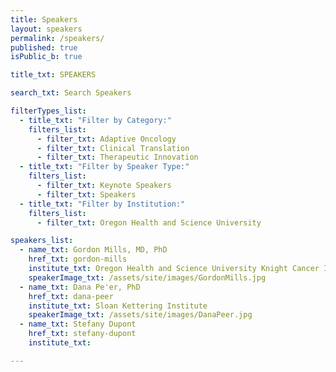 ```yaml
---
title: Speakers
layout: speakers
permalink: /speakers/
published: true
isPublic_b: true

title_txt: SPEAKERS

search_txt: Search Speakers

filterTypes_list:
  - title_txt: "Filter by Category:"
    filters_list:
      - filter_txt: Adaptive Oncology
      - filter_txt: Clinical Translation
      - filter_txt: Therapeutic Innovation
  - title_txt: "Filter by Speaker Type:"
    filters_list:
      - filter_txt: Keynote Speakers
      - filter_txt: Speakers
  - title_txt: "Filter by Institution:"
    filters_list:
      - filter_txt: Oregon Health and Science University

speakers_list:
  - name_txt: Gordon Mills, MD, PhD
    href_txt: gordon-mills
    institute_txt: Oregon Health and Science University Knight Cancer Institute
    speakerImage_txt: /assets/site/images/GordonMills.jpg
  - name_txt: Dana Pe'er, PhD
    href_txt: dana-peer
    institute_txt: Sloan Kettering Institute
    speakerImage_txt: /assets/site/images/DanaPeer.jpg
  - name_txt: Stefany Dupont
    href_txt: stefany-dupont
    institute_txt: 

---
```


